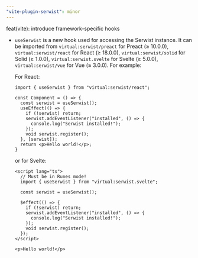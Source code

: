 ```yaml
---
"vite-plugin-serwist": minor
---
```


feat(vite): introduce framework-specific hooks

- `useSerwist` is a new hook used for accessing the Serwist instance. It can be imported from `virtual:serwist/preact` for Preact (≥ 10.0.0), `virtual:serwist/react` for React (≥ 18.0.0), `virtual:serwist/solid` for Solid (≥ 1.0.0), `virtual:serwist.svelte` for Svelte (≥ 5.0.0), `virtual:serwist/vue` for Vue (≥ 3.0.0). For example:

  For React:

  ```tsx
  import { useSerwist } from "virtual:serwist/react"; 

  const Component = () => {
    const serwist = useSerwist();
    useEffect(() => {
      if (!serwist) return;
      serwist.addEventListener("installed", () => {
        console.log("Serwist installed!");
      });
      void serwist.register();
    }, [serwist]);
    return <p>Hello world!</p>;
  }
  ```

  or for Svelte:

  ```svelte
  <script lang="ts">
    // Must be in Runes mode!
    import { useSerwist } from "virtual:serwist.svelte";

    const serwist = useSerwist();

    $effect(() => {
      if (!serwist) return;
      serwist.addEventListener("installed", () => {
        console.log("Serwist installed!");
      });
      void serwist.register();
    });
  </script>

  <p>Hello world!</p>
  ```